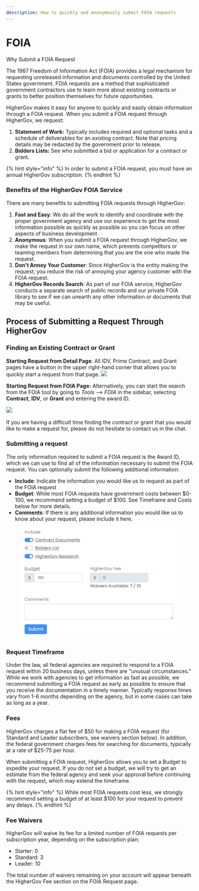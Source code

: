 ```yaml
---
description: How to quickly and anonymously submit FOIA requests
---
```


# FOIA

Why Submit a FOIA Request

The 1967 Freedom of Information Act (FOIA) provides a legal mechanism for requesting unreleased information and documents controlled by the United States government.  FOIA requests are a method that sophisticated government contractors use to learn more about existing contracts or grants to better position themselves for future opportunities.&#x20;

HigherGov makes it easy for anyone to quickly and easily obtain information through a FOIA request.  When you submit a FOIA request through HigherGov, we request:

1. **Statement of Work:** Typically includes required and optional tasks and a schedule of deliverables for an existing contract. Note that pricing details may be redacted by the government prior to release.
2. **Bidders Lists:**  See who submitted a bid or application for a contract or grant.&#x20;

{% hint style="info" %}
In order to submit a FOIA request, you must have an annual HigherGov subscription.
{% endhint %}

### Benefits of the HigherGov FOIA Service

There are many benefits to submitting FOIA requests through HigherGov:

1. **Fast and Easy**: We do all the work to identify and coordinate with the proper government agency and use our experience to get the most information possible as quickly as possible so you can focus on other aspects of business development.
2. **Anonymous**: When you submit a FOIA request through HigherGov, we make the request in our own name, which prevents competitors or teaming members from determining that you are the one who made the request.
3. **Don't Annoy Your Customer**: Since HigherGov is the entity making the request, you reduce the risk of annoying your agency customer with the FOIA request.
4. **HigherGov Records Search**: As part of our FOIA service, HigherGov conducts a separate search of public records and our private FOIA library to see if we can unearth any other information or documents that may be useful.

## Process of Submitting a Request Through HigherGov

### Finding an Existing Contract or Grant

**Starting Request from Detail Page**: All IDV, Prime Contract, and Grant pages have a button in the upper right-hand corner that allows you to quickly start a request from that page. ![](../.gitbook/assets/foia\_button.png)

**Starting Request from FOIA Page:** Alternatively, you can start the search from the FOIA tool by going to _Tools --> FOIA_ in the sidebar, selecting **Contract**, **IDV**, or **Grant** and entering the award ID.

![](../.gitbook/assets/award\_search.png)

If you are having a difficult time finding the contract or grant that you would like to make a request for, please do not hesitate to contact us in the chat.

### Submitting a request

The only information required to submit a FOIA request is the Award ID, which we can use to find all of the information necessary to submit the FOIA request.  You can optionally submit the following additional information:

* **Include**: Indicate the information you would like us to request as part of the FOIA request
* **Budget**: While most FOIA requests have government costs between $0-100, we recommend setting a budget of $100.  See Timeframe and Costs below for more details.
* **Comments**: If there is any additional information you would like us to know about your request, please include it here.

<figure><img src="../.gitbook/assets/image (1).png" alt=""><figcaption></figcaption></figure>

### Request Timeframe

Under the law, all federal agencies are required to respond to a FOIA request within 20 business days, unless there are "unusual circumstances."  While we work with agencies to get information as fast as possible, we recommend submitting a FOIA request as early as possible to ensure that you receive the documentation in a timely manner.  Typically response times vary from 1-6 months depending on the agency, but in some cases can take as long as a year. &#x20;

### Fees

HigherGov charges a flat fee of $50 for making a FOIA request (for Standard and Leader subscribers, see waivers section below).  In addition, the federal government charges fees for searching for documents, typically at a rate of $25-75 per hour. &#x20;

When submitting a FOIA request, HigherGov allows you to set a Budget to expedite your request.  If you do not set a budget, we will try to get an estimate from the federal agency and seek your approval before continuing with the request, which may extend the timeframe.&#x20;

{% hint style="info" %}
While most FOIA requests cost less, we strongly recommend setting a budget of at least $100 for your request to prevent any delays.
{% endhint %}

### Fee Waivers

HigherGov will waive its fee for a limited number of FOIA requests per subscription year, depending on the subscription plan:

* Starter: 0
* Standard: 3
* Leader: 10

The total number of waivers remaining on your account will appear beneath the HigherGov Fee section on the FOIA Request page.
